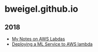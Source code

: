 # bweigel.github.io

## 2018
- [My Notes on AWS Labdas](notes_on_aws_lambdas.md)
- [Deploying a ML Service to AWS lambda](deploying_a_ml_service_to_aws_lambda.md)